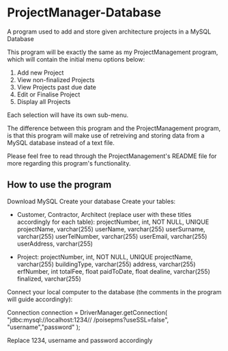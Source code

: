 # ProjectManager-Database
A program used to add and store given architecture projects in a MySQL Database

This program will be exactly the same as my ProjectManagement program, which will contain the initial menu options below:

1. Add new Project
2. View non-finalized Projects
3. View Projects past due date
4. Edit or Finalise Project
5. Display all Projects

Each selection will have its own sub-menu.

The difference between this program and the ProjectManagement program, is that this program will make use of retreiving and storing data from a MySQL database instead of a text file.

Please feel free to read through the ProjectManagement's README file for more regarding this program's functionality.

## How to use the program

Download MySQL
Create your database
Create your tables:

- Customer, Contractor, Architect (replace user with these titles accordingly for each table): 
projectNumber, int, NOT NULL, UNIQUE
projectName, varchar(255)
userName, varchar(255)
userSurname, varchar(255)
userTelNumber, varchar(255)
userEmail, varchar(255)
userAddress, varchar(255)

- Project:
projectNumber, int, NOT NULL, UNIQUE
projectName, varchar(255)
buildingType, varchar(255)
address, varchar(255)
erfNumber, int
totalFee, float
paidToDate, float
dealine, varchar(255)
finalized, varchar(255)

Connect your local computer to the database (the comments in the program will guide accordingly):

Connection connection = DriverManager.getConnection(
				"jdbc:mysql://localhost:1234// /poisepms?useSSL=false", "username","password"
				);
        
Replace 1234, username and password accordingly        

